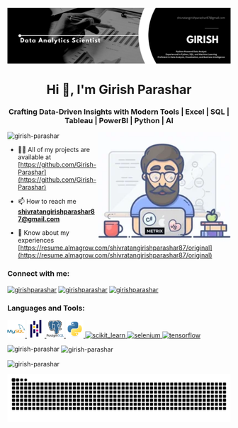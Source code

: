 ![logo](https://github.com/Girish-Parashar/Girish-Parashar/blob/main/Banner/Black%20%26%20White%20Modern%20Minimalist%20Data%20Analyst%20LinkedIn%20Banner.png)
<h1 align="center">Hi 👋, I'm Girish Parashar</h1>
<h3 align="center">Crafting Data-Driven Insights with Modern Tools | Excel | SQL | Tableau | PowerBI | Python | AI</h3>

<img align="right" alt="coding" width="300" src="https://github.com/Girish-Parashar/Girish-Parashar/blob/main/GIF/200.webp">

<p align="left"> <img src="https://komarev.com/ghpvc/?username=girish-parashar&label=Profile%20views&color=0e75b6&style=flat" alt="girish-parashar" /> </p>

- 👨‍💻 All of my projects are available at [https://github.com/Girish-Parashar](https://github.com/Girish-Parashar)

- 📫 How to reach me **shivratangirishparashar87@gmail.com**

- 📄 Know about my experiences [https://resume.almagrow.com/shivratangirishparashar87/original](https://resume.almagrow.com/shivratangirishparashar87/original)

<h3 align="left">Connect with me:</h3>
<p align="left">
<a href="https://linkedin.com/in/girishparashar" target="blank"><img align="center" src="https://raw.githubusercontent.com/rahuldkjain/github-profile-readme-generator/master/src/images/icons/Social/linked-in-alt.svg" alt="girishparashar" height="30" width="40" /></a>
<a href="https://www.hackerrank.com/girishparashar" target="blank"><img align="center" src="https://raw.githubusercontent.com/rahuldkjain/github-profile-readme-generator/master/src/images/icons/Social/hackerrank.svg" alt="girishparashar" height="30" width="40" /></a>
<a href="https://www.leetcode.com/girishparashar" target="blank"><img align="center" src="https://raw.githubusercontent.com/rahuldkjain/github-profile-readme-generator/master/src/images/icons/Social/leet-code.svg" alt="girishparashar" height="30" width="40" /></a>
</p>

<h3 align="left">Languages and Tools:</h3>
<p align="left"> <a href="https://www.mysql.com/" target="_blank" rel="noreferrer"> <img src="https://raw.githubusercontent.com/devicons/devicon/master/icons/mysql/mysql-original-wordmark.svg" alt="mysql" width="40" height="40"/> </a> <a href="https://pandas.pydata.org/" target="_blank" rel="noreferrer"> <img src="https://raw.githubusercontent.com/devicons/devicon/2ae2a900d2f041da66e950e4d48052658d850630/icons/pandas/pandas-original.svg" alt="pandas" width="40" height="40"/> </a> <a href="https://www.postgresql.org" target="_blank" rel="noreferrer"> <img src="https://raw.githubusercontent.com/devicons/devicon/master/icons/postgresql/postgresql-original-wordmark.svg" alt="postgresql" width="40" height="40"/> </a> <a href="https://www.python.org" target="_blank" rel="noreferrer"> <img src="https://raw.githubusercontent.com/devicons/devicon/master/icons/python/python-original.svg" alt="python" width="40" height="40"/> </a> <a href="https://scikit-learn.org/" target="_blank" rel="noreferrer"> <img src="https://upload.wikimedia.org/wikipedia/commons/0/05/Scikit_learn_logo_small.svg" alt="scikit_learn" width="40" height="40"/> </a> <a href="https://www.selenium.dev" target="_blank" rel="noreferrer"> <img src="https://raw.githubusercontent.com/detain/svg-logos/780f25886640cef088af994181646db2f6b1a3f8/svg/selenium-logo.svg" alt="selenium" width="40" height="40"/> </a> <a href="https://www.tensorflow.org" target="_blank" rel="noreferrer"> <img src="https://www.vectorlogo.zone/logos/tensorflow/tensorflow-icon.svg" alt="tensorflow" width="40" height="40"/> </a> </p>

<p><img align="left" src="https://github-readme-stats.vercel.app/api/top-langs?username=girish-parashar&show_icons=true&locale=en&layout=compact" alt="girish-parashar" /></p>

<p>&nbsp;<img align="center" src="https://github-readme-stats.vercel.app/api?username=girish-parashar&show_icons=true&locale=en" alt="girish-parashar" /></p>

<p><img align="center" src="https://github-readme-streak-stats.herokuapp.com/?user=girish-parashar&" alt="girish-parashar" /></p>

![snake gif](https://github.com/Girish-Parashar/Girish-Parashar/blob/output/snake.svg)
